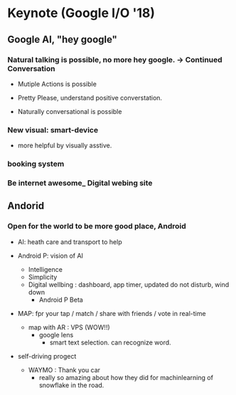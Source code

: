 # Keynote (Google I/O '18)

## Google AI, "hey google"

### Natural talking is possible, no more hey google. -> Continued Conversation 

- Mutiple Actions is possible

- Pretty Please, understand positive converstation. 

- Naturally conversational is possible

### New visual: smart-device

- more helpful by visually asstive.

### booking system 

### Be internet awesome_ Digital webing site

## Andorid

### Open for the world to be more good place, Android

- AI: heath care and transport to help 

- Android P: vision of AI
    - Intelligence
    - Simplicity
    - Digital wellbing : dashboard, app timer, updated do not disturb, wind down
        - Android P Beta 

- MAP: fpr your tap / match / share with friends / vote in real-time 
    - map with AR : VPS (WOW!!)
        - google lens
            - smart text selection. can recognize word. 

- self-driving progect
    - WAYMO : Thank you car 
        - really so amazing about how they did for machinlearning of snowflake in the road.
